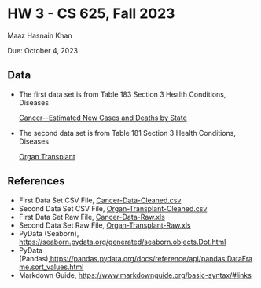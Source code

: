 # HW 3 - CS 625, Fall 2023

Maaz Hasnain Khan 

Due: October 4, 2023

## Data

- The first data set is from Table 183 Section 3 Health Conditions, Diseases

    [Cancer--Estimated New Cases and Deaths by State](https://www2.census.gov/library/publications/2011/compendia/statab/131ed/tables/12s0183.xls)

- The second data set is from Table 181 Section 3 Health Conditions, Diseases

    [Organ Transplant](https://www2.census.gov/library/publications/2011/compendia/statab/131ed/tables/12s0181.xls)

## References

* First Data Set CSV File, [Cancer-Data-Cleaned.csv](Cancer-Data-Cleaned.csv)
* Second Data Set CSV File, [Organ-Transplant-Cleaned.csv](Organ-Transplant-Cleaned.csv)
* First Data Set Raw File, [Cancer-Data-Raw.xls](Cancer-Data-Raw.xls)
* Second Data Set Raw File, [Organ-Transplant-Raw.xls](Organ-Transplant-Data-Raw.xls)
* PyData (Seaborn), <https://seaborn.pydata.org/generated/seaborn.objects.Dot.html>
* PyData (Pandas),<https://pandas.pydata.org/docs/reference/api/pandas.DataFrame.sort_values.html>
* Markdown Guide, <https://www.markdownguide.org/basic-syntax/#links>
